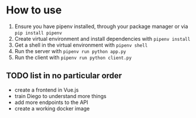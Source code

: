 # How to use

1. Ensure you have pipenv installed, through your package manager or via `pip install pipenv`
1. Create virtual environment and install dependencies with `pipenv install`
1. Get a shell in the virtual environment with `pipenv shell`
1. Run the server with `pipenv run python app.py`
1. Run the client with `pipenv run python client.py`

## TODO list in no particular order

- create a frontend in Vue.js
- train Diego to understand more things
- add more endpoints to the API
- create a working docker image